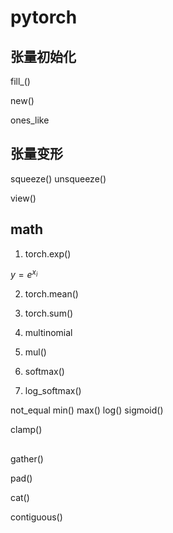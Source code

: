 # pytorch 

## 张量初始化
fill_()

new()

ones_like

## 张量变形
squeeze()
unsqueeze()

view()


## math
1. torch.exp()

$y = e^{x_i}$ 

2. torch.mean()

3. torch.sum()

4. multinomial

5. mul()

6. softmax()

7. log_softmax()

not_equal
min()
max()
log()
sigmoid()

clamp()

##

gather()

pad()



cat()

contiguous()

